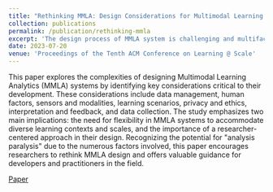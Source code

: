```yaml
---
title: "Rethinking MMLA: Design Considerations for Multimodal Learning Analytics Systems"
collection: publications
permalink: /publication/rethinking-mmla
excerpt: 'The design process of MMLA system is challenging and multifaceted. Here, we explore design considerations to build a foundation for facilitating the design of MMLA systems.'
date: 2023-07-20
venue: 'Proceedings of the Tenth ACM Conference on Learning @ Scale'
---
```


This paper explores the complexities of designing Multimodal Learning Analytics (MMLA) systems by identifying key considerations critical to their development. These considerations include data management, human factors, sensors and modalities, learning scenarios, privacy and ethics, interpretation and feedback, and data collection. The study emphasizes two main implications: the need for flexibility in MMLA systems to accommodate diverse learning contexts and scales, and the importance of a researcher-centered approach in their design. Recognizing the potential for "analysis paralysis" due to the numerous factors involved, this paper encourages researchers to rethink MMLA design and offers valuable guidance for developers and practitioners in the field.

[Paper](https://doi.org/10.1145/3573051.3596186)